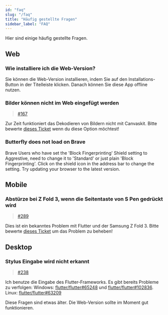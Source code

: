 ```yaml
---
id: "faq"
slug: "/faq"
title: "Häufig gestellte Fragen"
sidebar_label: "FAQ"
---
```


Hier sind einige häufig gestellte Fragen.

## Web

### Wie installiere ich die Web-Version?

Sie können die Web-Version installieren, indem Sie auf den Installations-Button in der Titelleiste klicken. Danach können Sie diese App offline nutzen.

### Bilder können nicht im Web eingefügt werden

> [#167](https://github.com/LinwoodCloud/Butterfly/issues/167)

Zur Zeit funktioniert das Dekodieren von Bildern nicht mit Canvaskit. Bitte bewerte [dieses Ticket](https://github.com/flutter/flutter/issues/102683) wenn du diese Option möchtest!

### Butterfly does not load on Brave

Brave Users who have set the 'Block Fingerprinting' Shield setting to Aggrestive, need to change it to 'Standard' or just plain 'Block Fingerprinting'. Click on the shield icon in the address bar to change the setting. Try updating your browser to the latest version.

## Mobile

### Abstürze bei Z Fold 3, wenn die Seitentaste von S Pen gedrückt wird

> [#289](https://github.com/LinwoodCloud/Butterfly/issues/289)

Dies ist ein bekanntes Problem mit Flutter und der Samsung Z Fold 3. Bitte bewerte [dieses Ticket](https://github.com/flutter/flutter/issues/111068) um das Problem zu beheben!

## Desktop

### Stylus Eingabe wird nicht erkannt

> [#238](https://github.com/LinwoodCloud/Butterfly/issues/238)

Ich benutze die Eingabe des Flutter-Frameworks. Es gibt bereits Probleme zu verfolgen: Windows: [flutter/flutter#65248](https://github.com/flutter/flutter/issues/65248) und [flutter/flutter#102836](https://github.com/flutter/flutter/issues/102836). Linux: [flutter/flutter#63209](https://github.com/flutter/flutter/issues/63209)

Diese Fragen sind etwas älter. Die Web-Version sollte im Moment gut funktionieren.
